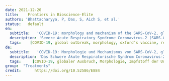 ```yaml
---
date: 2021-12-20
title:    Frontiers in Bioscience-Elite
authors: 'Bhattacharyya, P, Das, S, Aich S, et al.'
status:   default
en:
  subtitle:   'COVID-19: morphology and mechanism of the SARS-CoV-2, global outbreak, medication, vaccines and future of the virus'
  description: 'Severe Acute Respiratory Syndrome Coronavirus-2 (SARS-CoV-2) is a lethal virus that was detected back on 31st December 2019 in Wuhan, Hubei province in China, and since then this virus has been spreading across the globe causing a global outbreak and has left the world fighting against the virus. The disease caused by the SARS-CoV-2 was named COVID-19 and this was declared a pandemic disease by the World Health Organization on 11th March 2020. Several nations are trying to develop a vaccine that can save millions of lives. This review outlines the morphological features of the virus describing the outer and inner structures of the virus along with the entry mechanism of the virus into the host body and the infection process. Detailed reports of global outbreak along with preventive measures have also been included, with special emphasis on China, the United States of America, India, Italy, and South Korea. Broad-spectrum antiviral drugs being used at various health care centres around the world, namely Remdesivir, Camostat & Nafamostat, Famotidine, Chloroquine & Hydroxychloroquine, Lopinavir/ritonavir, Ivermectin, and Tocilizumab & Sarilumab have also been included. World Health Organization guidelines on preventive measures and use of soaps, alcohol-based hand-rubs and wearing face masks have also been described. The vaccines that are in one of the phases of human trials, namely Oxford University’s vaccine, the United States-based Moderna’s vaccine, India’s Covaxin and the Russian vaccine, have also been incorporated in the review article.'
  tags:    [COVID-19, global outbreak, morphology, oxford’s vaccine, remdesivir, SARS-CoV-2]
de: 
  subtitle:   'COVID-19: Morphologie und Mechanismus von SARS-CoV-2, globaler Ausbruch, Medikamente, Impfstoffe und Zukunft des Virus'
  description: 'Das Schwere Akute Respiratorische Syndrom Coronavirus-2 (SARS-CoV-2) ist ein tödliches Virus, das am 31. Dezember 2019 in Wuhan in der chinesischen Provinz Hubei entdeckt wurde und sich seitdem weltweit ausbreitet und einen globalen Ausbruch verursacht hat, so dass die Welt gegen das Virus kämpft. Die durch SARS-CoV-2 verursachte Krankheit wurde COVID-19 genannt und von der Weltgesundheitsorganisation am 11. März 2020 zur Pandemie erklärt. Mehrere Länder versuchen, einen Impfstoff zu entwickeln, der Millionen von Menschenleben retten kann. In dieser Übersicht werden die morphologischen Merkmale des Virus beschrieben, die äußeren und inneren Strukturen des Virus sowie der Mechanismus des Eintritts des Virus in den Wirtskörper und der Infektionsprozess. Detaillierte Berichte über weltweite Ausbrüche und Präventivmaßnahmen sind ebenfalls enthalten, mit besonderem Schwerpunkt auf China, den Vereinigten Staaten von Amerika, Indien, Italien und Südkorea. Ebenfalls enthalten sind antivirale Breitbandmedikamente, die in verschiedenen Gesundheitszentren auf der ganzen Welt eingesetzt werden, nämlich Remdesivir, Camostat & Nafamostat, Famotidin, Chloroquin & Hydroxychloroquin, Lopinavir/Ritonavir, Ivermectin sowie Tocilizumab & Sarilumab. Die Richtlinien der Weltgesundheitsorganisation zu Präventivmaßnahmen und zur Verwendung von Seifen, alkoholhaltigen Handreinigungsmitteln und dem Tragen von Gesichtsmasken wurden ebenfalls beschrieben. Die Impfstoffe, die sich in einer der Phasen der Erprobung am Menschen befinden, nämlich der Impfstoff der Universität Oxford, der Impfstoff des amerikanischen Unternehmens Moderna, das indische Covaxin und der russische Impfstoff, wurden ebenfalls in den Übersichtsartikel aufgenommen.'
  tags:     [COVID-19, globaler Ausbruch, Morphologie, Impfstoff der Universität Oxford, Remdesivir, SARS-CoV-2]
group:  "Treatments"
credit:      https://doi.org/10.52586/E884
---
```

